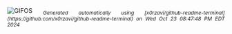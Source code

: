<div align="justify">
<picture>
    <source media="(prefers-color-scheme: dark)" srcset="https://i.ibb.co/KVYn4fT/output-gif.gif">
    <source media="(prefers-color-scheme: light)" srcset="https://i.ibb.co/KVYn4fT/output-gif.gif">
    <img alt="GIFOS" src="https://i.ibb.co/KVYn4fT/output-gif.gif">
</picture>
<sub><i>Generated automatically using [x0rzavi/github-readme-terminal](https://github.com/x0rzavi/github-readme-terminal) on Wed Oct 23 08:47:48 PM EDT 2024</i></sub>
</div>

<!--  -->